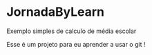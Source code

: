 # JornadaByLearn
Exemplo simples de calculo de média escolar

Esse é um projeto para eu aprender a usar o git !

